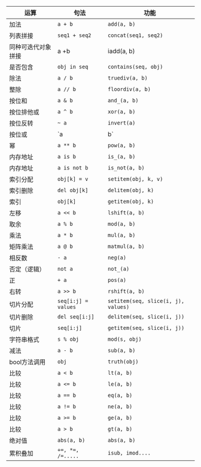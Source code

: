 | 运算               | 句法                | 功能                                |
| ------------------ | ------------------- | ----------------------------------- |
| 加法               | `a + b`             | `add(a, b)`                         |
| 列表拼接           | `seq1 + seq2`       | `concat(seq1, seq2)`                |
| 同种可迭代对象拼接 | a +b                | iadd(a, b)                          |
| 是否包含           | `obj in seq`        | `contains(seq, obj)`                |
| 除法               | `a / b`             | `truediv(a, b)`                     |
| 整除               | `a // b`            | `floordiv(a, b)`                    |
| 按位和             | `a & b`             | `and_(a, b)`                        |
| 按位排他或         | `a ^ b`             | `xor(a, b)`                         |
| 按位反转           | `~ a`               | `invert(a)`                         |
| 按位或             | `a | b`             | `or_(a, b)`                         |
| 幂                 | `a ** b`            | `pow(a, b)`                         |
| 内存地址           | `a is b`            | `is_(a, b)`                         |
| 内存地址           | `a is not b`        | `is_not(a, b)`                      |
| 索引分配           | `obj[k] = v`        | `setitem(obj, k, v)`                |
| 索引删除           | `del obj[k]`        | `delitem(obj, k)`                   |
| 索引               | `obj[k]`            | `getitem(obj, k)`                   |
| 左移               | `a << b`            | `lshift(a, b)`                      |
| 取余               | `a % b`             | `mod(a, b)`                         |
| 乘法               | `a * b`             | `mul(a, b)`                         |
| 矩阵乘法           | `a @ b`             | `matmul(a, b)`                      |
| 相反数             | `- a`               | `neg(a)`                            |
| 否定（逻辑）       | `not a`             | `not_(a)`                           |
| 正                 | `+ a`               | `pos(a)`                            |
| 右转               | `a >> b`            | `rshift(a, b)`                      |
| 切片分配           | `seq[i:j] = values` | `setitem(seq, slice(i, j), values)` |
| 切片删除           | `del seq[i:j]`      | `delitem(seq, slice(i, j))`         |
| 切片               | `seq[i:j]`          | `getitem(seq, slice(i, j))`         |
| 字符串格式         | `s % obj`           | `mod(s, obj)`                       |
| 减法               | `a - b`             | `sub(a, b)`                         |
| bool方法调用       | `obj`               | `truth(obj)`                        |
| 比较               | `a < b`             | `lt(a, b)`                          |
| 比较               | `a <= b`            | `le(a, b)`                          |
| 比较               | `a == b`            | `eq(a, b)`                          |
| 比较               | `a != b`            | `ne(a, b)`                          |
| 比较               | `a >= b`            | `ge(a, b)`                          |
| 比较               | `a > b`             | `gt(a, b)`                          |
| 绝对值             | `abs(a, b)`         | `abs(a, b)`                         |
| 累积叠加           | `+=, *=, /=.....`   | `isub, imod....`                    |
